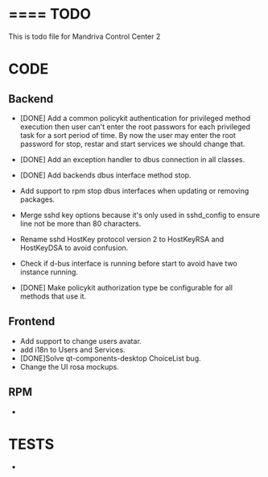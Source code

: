 ====
TODO
====

This is todo file for Mandriva Control Center 2

CODE
====

Backend
-------

 * [DONE] Add a common policykit authentication for privileged method execution
   then user can't enter the root passwors for each privileged task for
   a sort period of time. By now the user may enter the root password for
   stop, restar and start services we should change that.

 * [DONE] Add an exception handler to dbus connection in all classes.

 * [DONE] Add backends dbus interface method stop.

 * Add support to rpm stop dbus interfaces when updating or removing packages.

 * Merge sshd key options because it's only used in sshd_config to ensure
   line not be more than 80 characters.

 * Rename sshd HostKey protocol version 2 to HostKeyRSA and HostKeyDSA to avoid
   confusion.

 * Check if d-bus interface is running before start to avoid have two instance
   running.

 * [DONE] Make policykit authorization type be configurable for all methods that use it.

Frontend
--------

 * Add support to change users avatar.
 * add i18n to Users and Services.
 * [DONE]Solve qt-components-desktop ChoiceList bug.
 * Change the UI rosa mockups.

RPM
---

 *

TESTS
=====

 *

